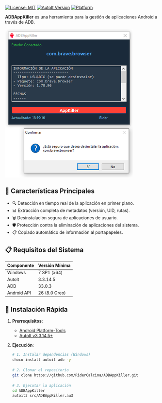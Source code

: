 [![License: MIT](https://img.shields.io/badge/License-MIT-yellow.svg)](https://opensource.org/licenses/MIT)
[![AutoIt Version](https://img.shields.io/badge/AutoIt-v3.3.14.5+-green.svg)](https://www.autoitscript.com)
[![Platform](https://img.shields.io/badge/Platform-Windows%20|%20ADB%20Device-lightgrey.svg)]()

**ADBAppKiller** es una herramienta para la gestión de aplicaciones Android a través de ADB.

![Interfaz](src/assets/screenshot.png)

## 🌟 Características Principales
- 🔍 Detección en tiempo real de la aplicación en primer plano.
- 📊 Extracción completa de metadatos (versión, UID, rutas).
- 🗑️ Desinstalación segura de aplicaciones de usuario.
- 🛡️ Protección contra la eliminación de aplicaciones del sistema.
- 📋 Copiado automático de información al portapapeles.

## 📋 Requisitos del Sistema

| Componente       | Versión Mínima       |
|------------------|----------------------|
| Windows          | 7 SP1 (x64)          |
| AutoIt           | 3.3.14.5             |
| ADB              | 33.0.3               |
| Android API      | 26 (8.0 Oreo)        |

## 🚀 Instalación Rápida

1. **Prerrequisitos**:
   - [Android Platform-Tools](https://developer.android.com/studio/releases/platform-tools)
   - [AutoIt v3.3.14.5+](https://www.autoitscript.com/site/autoit/downloads)

2. **Ejecución**:
   ```bash
   # 1. Instalar dependencias (Windows)
   choco install autoit adb -y

   # 2. Clonar el repositorio
   git clone https://github.com/RiderCalcina/ADBAppKiller.git

   # 3. Ejecutar la aplicación
   cd ADBAppKiller
   autoit3 src/ADBAppKiller.au3
